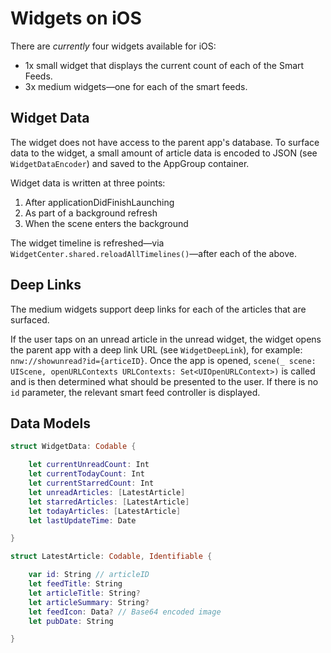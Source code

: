 # Widgets on iOS

There are _currently_ four widgets available for iOS:

- 1x small widget that displays the current count of each of the Smart Feeds.
- 3x medium widgets—one for each of the smart feeds.

## Widget Data
The widget does not have access to the parent app's database. To surface data to the widget, a small amount of article data is encoded to JSON (see `WidgetDataEncoder`) and saved to the AppGroup container. 

Widget data is written at three points:

1. After applicationDidFinishLaunching
2. As part of a background refresh
3. When the scene enters the background

The widget timeline is refreshed—via `WidgetCenter.shared.reloadAllTimelines()`—after each of the above.

## Deep Links
The medium widgets support deep links for each of the articles that are surfaced.

If the user taps on an unread article in the unread widget, the widget opens the parent app with a deep link URL (see `WidgetDeepLink`), for example: `nnw://showunread?id={articeID}`. Once the app is opened, `scene(_ scene: UIScene, openURLContexts URLContexts: Set<UIOpenURLContext>)` is called and is then determined what should be presented to the user. If there is no `id` parameter, the relevant smart feed controller is displayed.


## Data Models
```swift
struct WidgetData: Codable {

    let currentUnreadCount: Int
    let currentTodayCount: Int
    let currentStarredCount: Int
    let unreadArticles: [LatestArticle]
    let starredArticles: [LatestArticle]
    let todayArticles: [LatestArticle]
    let lastUpdateTime: Date

}

struct LatestArticle: Codable, Identifiable {

    var id: String // articleID
    let feedTitle: String
    let articleTitle: String?
    let articleSummary: String?
    let feedIcon: Data? // Base64 encoded image
    let pubDate: String

}
```


